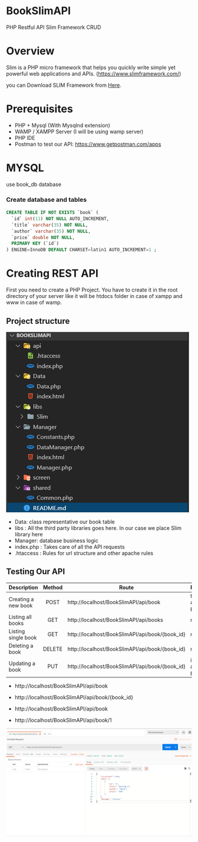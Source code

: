 # BookSlimAPI
PHP Restful API Slim Framework CRUD


# Overview
Slim is a PHP micro framework that helps you quickly write simple yet powerful web applications and APIs. (https://www.slimframework.com/)

you can Download SLIM Framework from [Here](https://github.com/slimphp/Slim).


# Prerequisites
*	PHP + Mysql (With Mysqlnd extension)
* WAMP / XAMPP Server (I will be using wamp server) 
* PHP IDE
* Postman to test our API: https://www.getpostman.com/apps

# MYSQL
 use book_db database
 
### Create database and tables
```sql
CREATE TABLE IF NOT EXISTS `book` (
  `id` int(11) NOT NULL AUTO_INCREMENT,
  `title` varchar(35) NOT NULL,
  `author` varchar(35) NOT NULL,
  `price` double NOT NULL,
  PRIMARY KEY (`id`)
) ENGINE=InnoDB DEFAULT CHARSET=latin1 AUTO_INCREMENT=1 ;
```

# Creating REST API

First you need to create a PHP Project. You have to create it in the root directory of your server like it will be htdocs folder in case of xampp and www in case of wamp.

## Project structure

![capture 1](https://github.com/anicetkeric/BookSlimAPI/blob/master/screen/1.PNG)

* Data: class representative our book table
* libs : All the third party libraries goes here. In our case we place Slim library here
* Manager:  database business logic
* index.php : Takes care of all the API requests
* .htaccess : Rules for url structure and other apache rules 


## Testing Our API

| Description        | Method |Route  | Params
| ------------- |:-------------:| -----|-----|
| Creating a new book    | POST |http://localhost/BookSlimAPI/api/book |title, author, price |
|Listing all books      | GET      |  http://localhost/BookSlimAPI/api/books | none
| Listing single book | GET     |   http://localhost/BookSlimAPI/api/book/{book_id} | none
| Deleting a book |DELETE      |   http://localhost/BookSlimAPI/api/book/{book_id} | none
| Updating a book | PUT     |   http://localhost/BookSlimAPI/api/book/{book_id} | id, title, author, price|




* http://localhost/BookSlimAPI/api/book

* http://localhost/BookSlimAPI/api/book/{book_id}

* http://localhost/BookSlimAPI/api/book




* http://localhost/BookSlimAPI/api/book/1

![capture 5](https://github.com/anicetkeric/BookSlimAPI/blob/master/screen/5.PNG)
